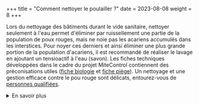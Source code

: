+++
title = "Comment nettoyer le poulailler ?"
date = 2023-08-08
weight = 8
+++


Lors du nettoyage des bâtiments durant le vide sanitaire, nettoyer seulement à l'eau permet d'éliminer par ruissellement une partie de la population de poux rouges, mais ne noie pas les acariens accumulés dans les interstices. Pour noyer ces derniers et ainsi éliminer une plus grande portion de la population d'acariens, il est recommandé de réaliser le lavage en ajoutant un tensioactif à l'eau (savon). 
Les fiches techniques développées dans le cadre du projet MiteControl contiennent des préconisations utiles ([fiche biologie](/doc/Guide_biologie_du_pou_rouge.pdf) et [fiche piège](/doc/Guide_controle_durable_des_poux.pdf)). Un nettoyage et une gestion efficace contre le pou rouge sont délicats, entourez-vous de [personnes qualifiées](/ressources#conseil).

<details class = "en_savoir_plus">
    <summary>En savoir plus</summary>

- [fiche technique MiteControl biologie (pdf)](/doc/Guide_biologie_du_pou_rouge.pdf)
- [fiche technique Mitecontrol piège (pdf)](/doc/Guide_controle_durable_des_poux.pdf)

[Le saviez-vous](https://pourougepoule.fr/connaissance) n°[7](https://pourougepoule.fr/connaissance#slide_idr-7)

</details>